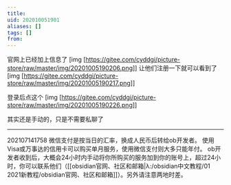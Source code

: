 ```yaml
---
title: 
uid: 202010051901
aliases: []
tags: []
from: 
---
```


官网上已经加上信息了
[img [https://gitee.com/cyddgi/picture-store/raw/master/img/20201005190206.png]]
让他们注册一下就可以看到了
 [img [https://gitee.com/cyddgi/picture-store/raw/master/img/20201005190217.png]]

登录后点这个
 [img [https://gitee.com/cyddgi/picture-store/raw/master/img/20201005190226.png]]

 其实还是手动的，只是不需要私聊了
 
 ---
 
 202107141758
 微信支付是按当日的汇率，换成人民币后转给ob开发者。
 使用Visa或万事达的信用卡可以购买单月服务，使用微信支付则大多只能年付。
 ob开发者收到后，大概会24小时内手动将你所购买的服务加到你的账号上，超过24小时，你可以联系他们（[[obsidian官网、社区和邮箱|λ:/obsidian中文教程/01 2021新教程/obsidian官网、社区和邮箱]]）。另外请注意两地时差。